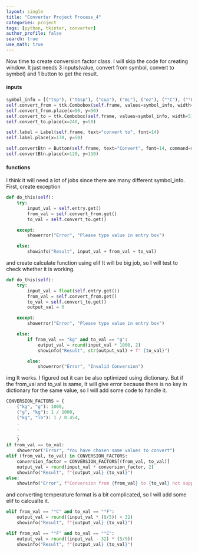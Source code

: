 ```yaml
---
layout: single
title: "Converter Project Process_4"
categories: project
tags: [python, tkinter, converter]
author_profile: false
search: true
use_math: true
---
```


Now time to create conversion factor class. I will skip the code for creating window.
It just needs 3 inputs(value, convert from symbol, convert to symbol) and 1 button to get the result.

#### inputs

```python
symbol_info = [("tsp"), ("tbsp"), ("cup"), ("mL"), ("oz"), ("°C"), ("°F") ... ]
self.convert_from = ttk.Combobox(self.frame, values=symbol_info, width=5)
self.convert_from.place(x=90, y=50)
self.convert_to = ttk.Combobox(self.frame, values=symbol_info, width=5)
self.convert_to.place(x=240, y=50)

self.label = Label(self.frame, text="convert to", font=14)
self.label.place(x=170, y=50)

self.convertBtn = Button(self.frame, text="Convert", font=14, command=self.do_this)
self.convertBtn.place(x=120, y=110)
```

#### functions

I think it will need a lot of jobs since there are many different symbol_info.
First, create exception

```python
def do_this(self):
    try:
        input_val = self.entry.get()
        from_val = self.convert_from.get()
        to_val = self.convert_to.get()

    except:
        showerror("Error", "Please type value in entry box")

    else:
        showinfo("Result", input_val + from_val + to_val)
```

and create calculate function using elif
It will be big job, so I will test to check whether it is working.

```python
def do_this(self):
    try:
        input_val = float(self.entry.get())
        from_val = self.convert_from.get()
        to_val = self.convert_to.get()
        output_val = 0

    except:
        showerror("Error", "Please type value in entry box")

    else:
        if from_val == "kg" and to_val == "g":
            output_val = round(input_val * 1000, 2)
            showinfo("Result", str(output_val) + f" {to_val}")

        else:
            showerror("Error", "Invalid Conversion")
```

img
It works.
I figured out it can be also optimized using dictionary. But if the from_val and to_val is same, It will give error because there is no key in dictionary for the same value, so I will add some code to handle it.

```python
CONVERSION_FACTORS = {
    ("kg", "g"): 1000,
    ("g", "kg"): 1 / 1000,
    ("kg", "lb"): 1 / 0.454,
    .
    .
    .
    }
if from_val == to_val:
    showerror("Error", "You have chosen same values to convert")
elif (from_val, to_val) in CONVERSION_FACTORS:
    conversion_factor = CONVERSION_FACTORS[(from_val, to_val)]
    output_val = round(input_val * conversion_factor, 2)
    showinfo("Result", f"{output_val} {to_val}")
else:
    showinfo("Error", f"Conversion from {from_val} to {to_val} not supported")

```

and converting temperature format is a bit complicated, so I will add some elif to calcualte it.

```python
elif from_val == "°C" and to_val == "°F":
    output_val = round((input_val * (9/5)) + 32)
    showinfo("Result", f"{output_val} {to_val}")

elif from_val == "°F" and to_val == "°C":
    output_val = round((input_val - 32) * (5/9))
    showinfo("Result", f"{output_val} {to_val}")
```
